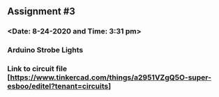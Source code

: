 ## Assignment #3 
### <Fairy Blessa Eyas>
### <Date: 8-24-2020 and Time: 3:31 pm>
### Arduino Strobe Lights

### Link to circuit file [<https://www.tinkercad.com/things/a2951VZgQ5O-super-esboo/editel?tenant=circuits>]